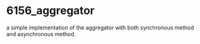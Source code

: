 # 6156_aggregator

a simple implementation of the aggregator with both synchronous method and asynchronous method.

